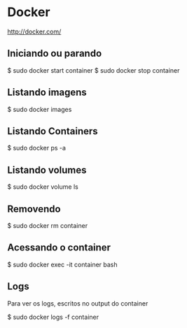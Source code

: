 # Docker

http://docker.com/

## Iniciando ou parando

$ sudo docker start container
$ sudo docker stop container

## Listando imagens

$ sudo docker images

## Listando Containers

$ sudo docker ps -a

## Listando volumes

$ sudo docker volume ls

## Removendo

$ sudo docker rm container

## Acessando o container

$ sudo docker exec -it container bash

## Logs

Para ver os logs, escritos no output do container

$ sudo docker logs -f container